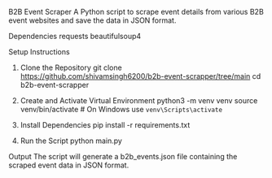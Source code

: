 B2B Event Scraper
A Python script to scrape event details from various B2B event websites and save the data in JSON format.


Dependencies
requests
beautifulsoup4


Setup Instructions

1. Clone the Repository
git clone https://github.com/shivamsingh6200/b2b-event-scrapper/tree/main
cd b2b-event-scrapper

3. Create and Activate Virtual Environment
python3 -m venv venv
source venv/bin/activate  # On Windows use `venv\Scripts\activate`

5. Install Dependencies
pip install -r requirements.txt

7. Run the Script
python main.py

Output
The script will generate a b2b_events.json file containing the scraped event data in JSON format.
